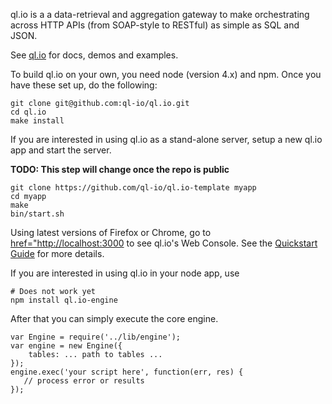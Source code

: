 
ql.io is a a data-retrieval and aggregation gateway to make orchestrating across HTTP APIs (from
SOAP-style to RESTful) as simple as SQL and JSON.

See [ql.io](http://ql.io) for docs, demos and examples.

To build ql.io on your own, you need node (version 4.x) and npm. Once you have these set up, do the
following:

    git clone git@github.com:ql-io/ql.io.git
    cd ql.io
    make install

If you are interested in using ql.io as a stand-alone server, setup a new ql.io app and start the
server.

**TODO: This step will change once the repo is public**

    git clone https://github.com/ql-io/ql.io-template myapp
    cd myapp
    make
    bin/start.sh

Using latest versions of Firefox or Chrome, go to
[href="http://localhost:3000](http://localhost:3000) to see ql.io's Web Console. See the
[Quickstart Guide](http://ql.io/docs/quickstart) for more details.</p>

If you are interested in using ql.io in your node app, use

    # Does not work yet
    npm install ql.io-engine

After that you can simply execute the core engine.

    var Engine = require('../lib/engine');
    var engine = new Engine({
        tables: ... path to tables ...
    });
    engine.exec('your script here', function(err, res) {
       // process error or results
    });
